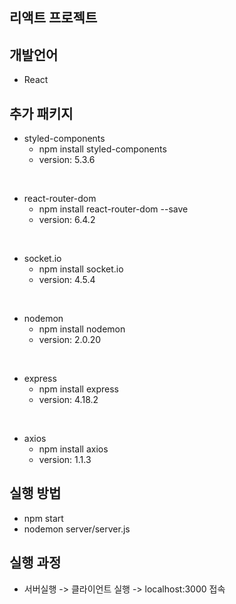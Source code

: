## 리액트 프로젝트

## 개발언어 
- React

## 추가 패키지
- styled-components
    - npm install styled-components
    - version: 5.3.6

<br>

- react-router-dom
    - npm install react-router-dom --save
    - version: 6.4.2

<br>

- socket.io
    - npm install socket.io
    - version: 4.5.4

<br>

- nodemon
    - npm install nodemon
    - version: 2.0.20

<br>

- express
    - npm install express
    - version: 4.18.2

<br>

- axios
    - npm install axios
    - version: 1.1.3

## 실행 방법
- npm start
- nodemon server/server.js

## 실행 과정
- 서버실행 -> 클라이언트 실행 -> localhost:3000 접속
